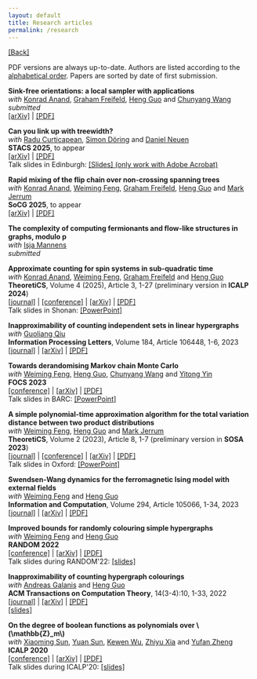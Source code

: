 ```yaml
---
layout: default
title: Research articles
permalink: /research
---
```


[[Back]](/)

PDF versions are always up-to-date. Authors are listed according to the [alphabetical order](https://en.wikipedia.org/wiki/Hardy-Littlewood_Rule). Papers are sorted by date of first submission. 

**Sink-free orientations: a local sampler with applications**  
*with* [Konrad Anand](https://dblp.org/pid/264/4971.html), [Graham Freifeld](https://www.inf.ed.ac.uk/people/students/Graham_Freifeld.html), [Heng Guo](http://homepages.inf.ed.ac.uk/hguo/) and [Chunyang Wang](https://wcysai.com/)  
*submitted*  
[[arXiv]](https://arxiv.org/abs/2502.05877) | [[PDF]](/assets/papers/sink_free_orientations.pdf)  

**Can you link up with treewidth?**  
*with* [Radu Curticapean](https://www.uni-regensburg.de/informatics-data-science/algorithms-complexity-theory/team/prof-dr-radu-curticapean/index.html), [Simon Döring](https://dblp.org/pid/360/9973.html) and [Daniel Neuen](https://dblp.org/pid/176/5089.html)  
**STACS 2025**, to appear  
[[arXiv]](https://arxiv.org/abs/2410.02606) | [[PDF]](/assets/papers/linkage-capacity.pdf)  
Talk slides in Edinburgh: [[Slides] (only work with Adobe Acrobat)](/assets/slides/linkage.pdf)  

**Rapid mixing of the flip chain over non-crossing spanning trees**  
*with* [Konrad Anand](https://dblp.org/pid/264/4971.html), [Weiming Feng](https://fwm94.github.io/), [Graham Freifeld](https://www.inf.ed.ac.uk/people/students/Graham_Freifeld.html), [Heng Guo](http://homepages.inf.ed.ac.uk/hguo/) and [Mark Jerrum](https://webspace.maths.qmul.ac.uk/m.jerrum/)  
**SoCG 2025**, to appear  
[[arXiv]](https://arxiv.org/abs/2409.07892) | [[PDF]](/assets/papers/non-crossing-trees.pdf)  

**The complexity of computing fermionants and flow-like structures in graphs, modulo p**  
*with* [Isja Mannens](https://www.uu.nl/staff/IMEMannens)  
*submitted*  

**Approximate counting for spin systems in sub-quadratic time**  
*with* [Konrad Anand](https://dblp.org/pid/264/4971.html), [Weiming Feng](https://fwm94.github.io/), [Graham Freifeld](https://www.inf.ed.ac.uk/people/students/Graham_Freifeld.html) and [Heng Guo](http://homepages.inf.ed.ac.uk/hguo/)  
**TheoretiCS**, Volume 4 (2025), Article 3, 1-27 (preliminary version in **ICALP 2024**)  
[[journal]](https://theoretics.episciences.org/15062) | [[conference]](https://doi.org/10.4230/LIPIcs.ICALP.2024.11) | [[arXiv]](https://arxiv.org/abs/2306.14867) | [[PDF]](/assets/papers/sub_quadratic_counting.pdf)  
Talk slides in Shonan: [[PowerPoint]](/assets/slides/subquadratic.pptx)

**Inapproximability of counting independent sets in linear hypergraphs**  
*with* [Guoliang Qiu](https://dblp.org/pid/256/7803-1.html)  
**Information Processing Letters**, Volume 184, Article 106448, 1-6, 2023  
[[journal]](https://doi.org/10.1016/j.ipl.2023.106448) | [[arXiv]](https://arxiv.org/abs/2212.03072) | [[PDF]](/assets/papers/linear_indset_hardness.pdf)

**Towards derandomising Markov chain Monte Carlo**  
*with* [Weiming Feng](https://fwm94.github.io/), [Heng Guo](http://homepages.inf.ed.ac.uk/hguo/), [Chunyang Wang](https://wcysai.com/) and [Yitong Yin](http://tcs.nju.edu.cn/yinyt/)  
**FOCS 2023**  
[[conference]](https://doi.org/10.1109/FOCS57990.2023.00120) | [[arXiv]](https://arxiv.org/abs/2211.03487v2) | [[PDF]](/assets/papers/cttp_derandomisation.pdf)  
Talk slides in BARC: [[PowerPoint]](/assets/slides/cttp_barc.pptx)

**A simple polynomial-time approximation algorithm for the total variation distance between two product distributions**  
*with* [Weiming Feng](https://fwm94.github.io/), [Heng Guo](http://homepages.inf.ed.ac.uk/hguo/) and [Mark Jerrum](https://webspace.maths.qmul.ac.uk/m.jerrum/)  
**TheoretiCS**, Volume 2 (2023), Article 8, 1-7 (preliminary version in **SOSA 2023**)  
[[journal]](https://theoretics.episciences.org/11465) | [[conference]](https://doi.org/10.1137/1.9781611977585.ch30) | [[arXiv]](https://arxiv.org/abs/2208.00740v3) | [[PDF]](/assets/papers/dtv_alg.pdf)  
Talk slides in Oxford: [[PowerPoint]](/assets/slides/dtv_oxford.pptx)

**Swendsen-Wang dynamics for the ferromagnetic Ising model with external fields**  
*with* [Weiming Feng](https://fwm94.github.io/) and [Heng Guo](http://homepages.inf.ed.ac.uk/hguo/)  
**Information and Computation**, Volume 294, Article 105066, 1-34, 2023  
[[journal]](https://doi.org/10.1016/j.ic.2023.105066) | [[arXiv]](https://arxiv.org/abs/2205.01985v2) | [[PDF]](/assets/papers/grand_model.pdf)

**Improved bounds for randomly colouring simple hypergraphs**  
*with* [Weiming Feng](https://fwm94.github.io/) and [Heng Guo](http://homepages.inf.ed.ac.uk/hguo/)  
**RANDOM 2022**  
[[conference]](https://doi.org/10.4230/LIPIcs.APPROX/RANDOM.2022.25) | [[arXiv]](https://arxiv.org/abs/2202.05554) | [[PDF]](/assets/papers/linear_lll.pdf)  
Talk slides during RANDOM'22: [[slides]](/assets/slides/linear_lll_slides.pdf)

**Inapproximability of counting hypergraph colourings**  
*with* [Andreas Galanis](https://www.cs.ox.ac.uk/people/andreas.galanis/myindex.html) and [Heng Guo](http://homepages.inf.ed.ac.uk/hguo/)  
**ACM Transactions on Computation Theory**, 14(3-4):10, 1-33, 2022  
[[journal]](https://doi.org/10.1145/3558554) | [[arXiv]](https://arxiv.org/abs/2107.05486) | [[PDF]](/assets/papers/hc_hardness.pdf)  
[[slides]](/assets/slides/hc_hardness_slides.pdf)

**On the degree of boolean functions as polynomials over \\(\mathbb{Z}_m\\)**  
*with* [Xiaoming Sun](http://theory.ict.ac.cn/en/), [Yuan Sun](https://theory.ict.ac.cn/en/), [Kewen Wu](https://shlw.github.io/), [Zhiyu Xia](https://s13ashell.github.io/) and [Yufan Zheng](https://www.cs.umd.edu/people/phonebook/grad-student)  
**ICALP 2020**  
[[conference]](https://doi.org/10.4230/LIPIcs.ICALP.2020.100) | [[arXiv]](https://arxiv.org/abs/1910.12458) | [[PDF]](/assets/papers/degm.pdf)  
Talk slides during ICALP'20: [[slides]](/assets/slides/degm_icalp20.pdf)
